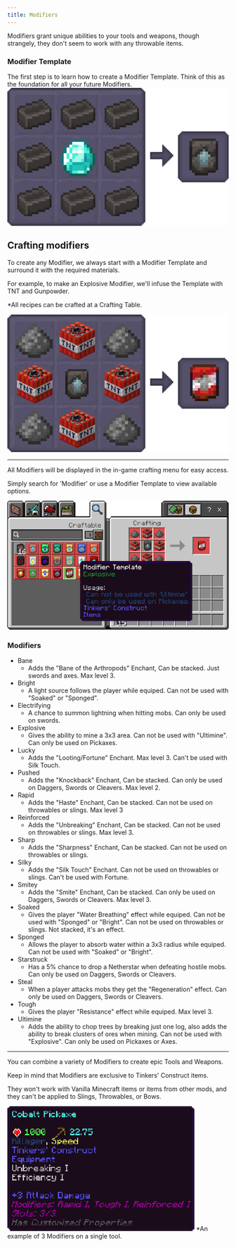 ```yaml
---
title: Modifiers
---
```


Modifiers grant unique abilities to your tools and weapons, though strangely, they don't seem to work with any throwable items.

### Modifier Template

The first step is to learn how to create a Modifier Template. Think of this as the foundation for all your future Modifiers.
![Modifier Template](../../_assets/images/tinkers-modifiers-template.png)

## Crafting modifiers

To create any Modifier, we always start with a Modifier Template and surround it with the required materials.

For example, to make an Explosive Modifier, we'll infuse the Template with TNT and Gunpowder.

*All recipes can be crafted at a Crafting Table.

![Explosive Modifier](../../_assets/images/tinkers-tnt-modifier.png)

---

All Modifiers will be displayed in the in-game crafting menu for easy access.

Simply search for 'Modifier' or use a Modifier Template to view available options.

![Modifier Menu](../../_assets/images/tinkers-modifiers-crafting-ui.png)


### Modifiers

- Bane 
  - Adds the "Bane of the Arthropods" Enchant, Can be stacked. Just swords and axes. Max level 3.
- Bright
  - A light source follows the player while equiped. Can not be used with "Soaked" or "Sponged".
- Electrifying
  - A chance to summon lightning when hitting mobs. Can only be used on swords.
- Explosive
  - Gives the ability to mine a 3x3 area. Can not be used with "Ultimine". Can only be used on Pickaxes.
- Lucky
  - Adds the "Looting/Fortune" Enchant. Max level 3. Can't be used with Silk Touch. 
- Pushed
  - Adds the "Knockback" Enchant, Can be stacked. Can only be used on Daggers, Swords or Cleavers. Max level 2.
- Rapid
  - Adds the "Haste" Enchant, Can be stacked. Can not be used on throwables or slings. Max level 3
- Reinforced
  - Adds the "Unbreaking" Enchant, Can be stacked. Can not be used on throwables or slings. Max level 3.
- Sharp
  - Adds the "Sharpness" Enchant, Can be stacked. Can not be used on throwables or slings.
- Silky
  - Adds the "Silk Touch" Enchant. Can not be used on throwables or slings. Can't be used with Fortune.
- Smitey
  - Adds the "Smite" Enchant, Can be stacked. Can only be used on Daggers, Swords or Cleavers. Max level 3.
- Soaked
  - Gives the player "Water Breathing" effect while equiped. Can not be used with "Sponged" or "Bright". Can not be used on throwables or slings. Not stacked, it's an effect.
- Sponged
  - Allows the player to absorb water within a 3x3 radius while equiped. Can not be used with "Soaked" or "Bright".
- Starstruck
  - Has a 5% chance to drop a Netherstar when defeating hostile mobs. Can only be used on Daggers, Swords or Cleavers.
- Steal
  - When a player attacks mobs they get the "Regeneration" effect. Can only be used on Daggers, Swords or Cleavers.
- Tough
  - Gives the player "Resistance" effect while equiped. Max level 3.
- Ultimine
  - Adds the ability to chop trees by breaking just one log, also adds the ability to break clusters of ores when mining. Can not be used with "Explosive". Can only be used on Pickaxes or Axes.

--- 

You can combine a variety of Modifiers to create epic Tools and Weapons.

Keep in mind that Modifiers are exclusive to Tinkers' Construct items.

They won't work with Vanilla Minecraft items or items from other mods, and they can't be applied to Slings, Throwables, or Bows.

![Modified Tools](../../_assets/images/tinkers-stacked-modifiers-example.png)
*An example of 3 Modifiers on a single tool.
